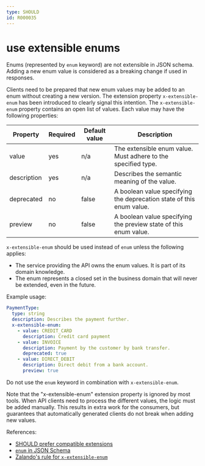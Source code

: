 ```yaml
---
type: SHOULD
id: R000035
---
```


# use extensible enums

Enums (represented by `enum` keyword) are not extensible in JSON schema. Adding a new enum value is considered as a breaking change if used in responses.

Clients need to be prepared that new enum values may be added to an enum without creating a new version. The extension property `x-extensible-enum` has been introduced to clearly signal this intention. The `x-extensible-enum` property contains an open list of values. Each value may have the following properties:

| Property    | Required | Default value | Description                                                          |
| ----------- | -------- | ------------- | -------------------------------------------------------------------- |
| value       | yes      | n/a           | The extensible enum value. Must adhere to the specified type.        |
| description | yes      | n/a           | Describes the semantic meaning of the value.                         |
| deprecated  | no       | false         | A boolean value specifying the deprecation state of this enum value. |
| preview     | no       | false         | A boolean value specifying the preview state of this enum value.     |

`x-extensible-enum` should be used instead of `enum` unless the following applies:

- The service providing the API owns the enum values. It is part of its domain knowledge.
- The enum represents a closed set in the business domain that will never be extended, even in the future.

Example usage:

```yaml
PaymentType:
  type: string
  description: Describes the payment further.
  x-extensible-enum:
    - value: CREDIT_CARD
      description: Credit card payment
    - value: INVOICE
      description: Payment by the customer by bank transfer.
      deprecated: true
    - value: DIRECT_DEBIT
      description: Direct debit from a bank account.
      preview: true
```

Do not use the `enum` keyword in combination with `x-extensible-enum`.

Note that the "x-extensible-enum" extension property is ignored by most tools. When API clients need to process the different values, the logic must be added manually. This results in extra work for the consumers, but guarantees that automatically generated clients do not break when adding new values.

References:
- [SHOULD prefer compatible extensions](@guidelines/R000028)
- [`enum` in JSON Schema](http://json-schema.org/understanding-json-schema/reference/generic.html#enumerated-values)
- [Zalando's rule for `x-extensible-enum`](https://opensource.zalando.com/restful-api-guidelines/#112)
